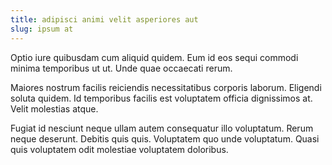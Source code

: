 ```yaml
---
title: adipisci animi velit asperiores aut
slug: ipsum at
---
```


Optio iure quibusdam cum aliquid quidem. Eum id eos sequi commodi minima temporibus ut ut. Unde quae occaecati rerum.

Maiores nostrum facilis reiciendis necessitatibus corporis laborum. Eligendi soluta quidem. Id temporibus facilis est voluptatem officia dignissimos at. Velit molestias atque.

Fugiat id nesciunt neque ullam autem consequatur illo voluptatum. Rerum neque deserunt. Debitis quis quis. Voluptatem quo unde voluptatum. Quasi quis voluptatem odit molestiae voluptatem doloribus.
